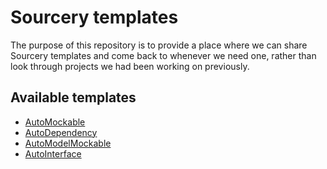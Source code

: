 # Sourcery templates

The purpose of this repository is to provide a place where we can share Sourcery templates and come back to whenever we need one, rather than look through projects we had been working on previously.

## Available templates
- [AutoMockable](https://git.appunite.com/damian.kolasinski/sourcery-templates/tree/master/AutoMockable)
- [AutoDependency](https://git.appunite.com/damian.kolasinski/sourcery-templates/tree/master/AutoDependency)
- [AutoModelMockable](https://git.appunite.com/damian.kolasinski/sourcery-templates/tree/master/AutoModelMockable)
- [AutoInterface](https://git.appunite.com/damian.kolasinski/sourcery-templates/tree/master/AutoInterface)